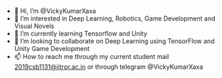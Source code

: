- 👋 Hi, I’m @VickyKumarXaxa
- 👀 I’m interested in Deep Learning, Robotics, Game Development and Visual Novels
- 🌱 I’m currently learning Tensorflow and Unity
- 💞️ I’m looking to collaborate on Deep Learning using TensorFlow and Unity Game Development
- 📫 How to reach me through my current student mail 2019csb1131@iitrpr.ac.in or through telegram @VickyKumarXaxa

<!---
VickyKumarXaxa/VickyKumarXaxa is a ✨ special ✨ repository because its `README.md` (this file) appears on your GitHub profile.
You can click the Preview link to take a look at your changes.
--->
